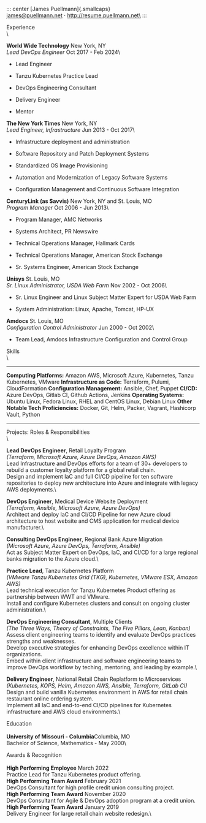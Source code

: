::: center
[James Puellmann]{.smallcaps}\
james@puellmann.net $\cdot$ http://resume.puellmann.net\
:::

Experience\
\

**World Wide Technology** New York, NY\
*Lead DevOps Engineer* Oct 2017 - Feb 2024\

-   Lead Engineer

-   Tanzu Kubernetes Practice Lead

-   DevOps Engineering Consultant

-   Delivery Engineer

-   Mentor

**The New York Times** New York, NY\
*Lead Engineer, Infrastructure* Jun 2013 - Oct 2017\

-   Infrastructure deployment and administration

-   Software Repository and Patch Deployment Systems

-   Standardized OS Image Provisioning

-   Automation and Modernization of Legacy Software Systems

-   Configuration Management and Continuous Software Integration

**CenturyLink (as Savvis)** New York, NY and St. Louis, MO\
*Program Manager* Oct 2006 - Jun 2013\

-   Program Manager, AMC Networks

-   Systems Architect, PR Newswire

-   Technical Operations Manager, Hallmark Cards

-   Technical Operations Manager, American Stock Exchange

-   Sr. Systems Engineer, American Stock Exchange

**Unisys** St. Louis, MO\
*Sr. Linux Administrator, USDA Web Farm* Nov 2002 - Oct 2006\

-   Sr. Linux Engineer and Linux Subject Matter Expert for USDA Web Farm

-   System Administration: Linux, Apache, Tomcat, HP-UX

**Amdocs** St. Louis, MO\
*Configuration Control Administrator* Jun 2000 - Oct 2002\

-   Team Lead, Amdocs Infrastructure Configuration and Control Group

Skills\
\

  --------------------------------------- -------------------------------------------------------------------
  **Computing Platforms:**                Amazon AWS, Microsoft Azure, Kubernetes, Tanzu Kubernetes, VMware
  **Infrastructure as Code:**             Terraform, Pulumi, CloudFormation
  **Configuration Management:**           Ansible, Chef, Puppet
  **CI/CD:**                              Azure DevOps, Gitlab CI, Github Actions, Jenkins
  **Operating Systems:**                  Ubuntu Linux, Fedora Linux, RHEL and CentOS Linux, Debian Linux
  **Other Notable Tech Proficiencies:**   Docker, Git, Helm, Packer, Vagrant, Hashicorp Vault, Python
  --------------------------------------- -------------------------------------------------------------------

Projects: Roles & Responsibilities\
\

**Lead DevOps Engineer**, Retail Loyalty Program\
*(Terraform, Microsoft Azure, Azure DevOps, Amazon AWS)*\
Lead Infrastructure and DevOps efforts for a team of 30+ developers to
rebuild a customer loyalty platform for a global retail chain.\
Design and implement IaC and full CI/CD pipeline for ten software
repositories to deploy new architecture into Azure and integrate with
legacy AWS deployments.\

**DevOps Engineer**, Medical Device Website Deployment\
*(Terraform, Ansible, Microsoft Azure, Azure DevOps)*\
Architect and deploy IaC and CI/CD Pipeline for new Azure cloud
architecture to host website and CMS application for medical device
manufacturer.\

**Consulting DevOps Engineer**, Regional Bank Azure Migration\
*(Microsoft Azure, Azure DevOps, Terraform, Ansible)*\
Act as Subject Matter Expert on DevOps, IaC, and CI/CD for a large
regional banks migration to the Azure cloud.\

**Practice Lead**, Tanzu Kubernetes Platform\
*(VMware Tanzu Kubernetes Grid (TKG), Kubernetes, VMware ESX, Amazon
AWS)*\
Lead technical execution for Tanzu Kubernetes Product offering as
partnership between WWT and VMware.\
Install and configure Kubernetes clusters and consult on ongoing cluster
administration.\

**DevOps Engineering Consultant**, Multiple Clients\
*(The Three Ways, Theory of Constraints, The Five Pillars, Lean,
Kanban)*\
Assess client engineering teams to identify and evaluate DevOps
practices strengths and weaknesses.\
Develop executive strategies for enhancing DevOps excellence within IT
organizations.\
Embed within client infrastructure and software engineering teams to
improve DevOps workflow by teching, mentoring, and leading by example.\

**Delivery Engineer**, National Retail Chain Replatform to
Microservices\
*(Kubernetes, KOPS, Helm, Amazon AWS, Ansible, Terraform, GitLab CI)*\
Design and build vanilla Kubernetes environment in AWS for retail chain
restaurant online ordering system.\
Implement all IaC and end-to-end CI/CD pipelines for Kubernetes
infrastructure and AWS cloud environments.\

Education\
\
**University of Missouri - Columbia**Columbia, MO\
Bachelor of Science, Mathematics - May 2000\

Awards & Recognition\
\
**High Performing Employee** March 2022\
Practice Lead for Tanzu Kubernetes product offering.\
**High Performing Team Award** February 2021\
DevOps Consultant for high profile credit union consulting project.\
**High Performing Team Award** November 2020\
DevOps Consultant for Agile & DevOps adoption program at a credit
union.\
**High Performing Team Award** January 2019\
Delivery Engineer for large retail chain website redesign.\
